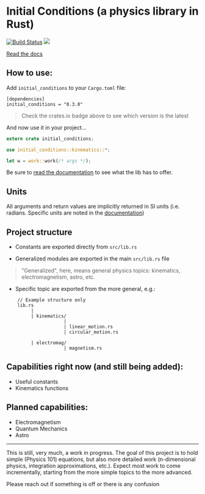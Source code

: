 # Initial Conditions (a physics library in Rust)
[![Build Status](https://travis-ci.org/someguynamedmatt/initial_conditions.svg?branch=master)](https://travis-ci.org/someguynamedmatt/initial_conditions)
[![](https://img.shields.io/crates/v/initial_conditions.svg)](https://crates.io/crates/initial_conditions)

[Read the docs](https://someguynamedmatt.github.io/initial_conditions/initial_conditions/index.html)

## How to use:

Add `initial_conditions` to your `Cargo.toml` file:

```
[dependencies]
initial_conditions = "0.3.0"
```
> Check the crates.io badge above to see which version is the latest

And now use it in your project...

```rust
extern crate initial_conditions;

use initial_conditions::kinematics::*;

let w = work::work(/* args */);
```

Be sure to [read the documentation](https://someguynamedmatt.github.io/initial_conditions/initial_conditions/index.html) to see what the lib has to offer.

## Units

All arguments and return values are implicitly returned in SI units (i.e. radians. Specific units are noted in the [documentation](https://someguynamedmatt.github.io/initial_conditions/initial_conditions/index.html))

## Project structure

- Constants are exported directly from `src/lib.rs`

- Generalized modules are exported in the main `src/lib.rs` file
> "Generalized", here, means general physics topics: kinematics, electromagnetism, astro, etc.

- Specific topic are exported from the more general, e.g.:

```
    // Example structure only
    lib.rs
         |
         | kinematics/
                     |
                     | linear_motion.rs
                     | circular_motion.rs

         | electromag/
                     | magnetism.rs

```

## Capabilities right now (and still being added):

- Useful constants
- Kinematics functions

## Planned capabilities:

- Electromagnetism
- Quantum Mechanics
- Astro
____

This is still, very much, a work in progress. The goal of this project is to hold simple (Physics 101) equations, but also more detailed work (n-dimensional physics, integration approximations, etc.). Expect most work to come incrementally, starting from the more simple topics to the more advanced.

Please reach out if something is off or there is any confusion

